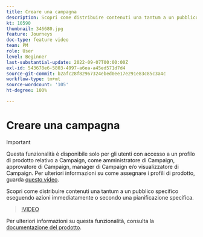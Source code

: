 ```yaml
---
title: Creare una campagna
description: Scopri come distribuire contenuti una tantum a un pubblico specifico eseguendo azioni immediatamente o secondo una pianificazione specifica.
kt: 10590
thumbnail: 346680.jpg
feature: Journeys
doc-type: feature video
team: PM
role: User
level: Beginner
last-substantial-update: 2022-09-07T00:00:00Z
exl-id: 543678e6-5803-4997-a6ea-a45ed571d7d4
source-git-commit: b2afc28f82967324ebed0ee17e291e83c85c3a4c
workflow-type: tm+mt
source-wordcount: '105'
ht-degree: 100%

---
```


# Creare una campagna

>[!IMPORTANT]
>
>Questa funzionalità è disponibile solo per gli utenti con accesso a un profilo di prodotto relativo a Campaign, come amministratore di Campaign, approvatore di Campaign, manager di Campaign e/o visualizzatore di Campaign. Per ulteriori informazioni su come assegnare i profili di prodotto, guarda [questo video](/help/set-up-access/access-management.md).

Scopri come distribuire contenuti una tantum a un pubblico specifico eseguendo azioni immediatamente o secondo una pianificazione specifica.

>[!VIDEO](https://video.tv.adobe.com/v/346680?quality=12&learn=on)

Per ulteriori informazioni su questa funzionalità, consulta la [documentazione del prodotto](https://experienceleague.adobe.com/docs/journey-optimizer/using/campaigns/get-started-with-campaigns.html?lang=it).
